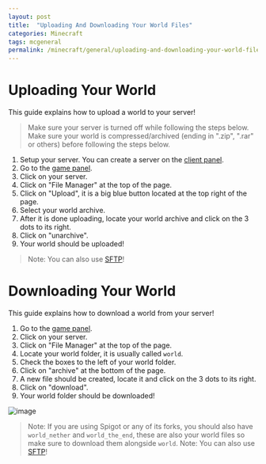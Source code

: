 ```yaml
---
layout: post
title:  "Uploading And Downloading Your World Files"
categories: Minecraft
tags: mcgeneral
permalink: /minecraft/general/uploading-and-downloading-your-world-files/
---
```


# Uploading Your World
This guide explains how to upload a world to your server!

> Make sure your server is turned off while following the steps below.
> Make sure your world is compressed/archived (ending in ".zip", ".rar" or others) before following the steps below.

1. Setup your server. You can create a server on the [client panel](https://client.falixnodes.net).
2. Go to the [game panel](https://panel.falixnodes.net).
3. Click on your server.
4. Click on "File Manager" at the top of the page.
5. Click on "Upload", it is a big blue button located at the top right of the page.
6. Select your world archive.
7. After it is done uploading, locate your world archive and click on the 3 dots to its right.
8. Click on "unarchive".
9. Your world should be uploaded!

> Note: You can also use [SFTP](https://help.falixnodes.net/falix/general/sftp/)!


# Downloading Your World
This guide explains how to download a world from your server!

1. Go to the [game panel](https://panel.falixnodes.net).
2. Click on your server.
3. Click on "File Manager" at the top of the page.
4. Locate your world folder, it is usually called `world`.
5. Check the boxes to the left of your world folder.
6. Click on "archive" at the bottom of the page.
7. A new file should be created, locate it and click on the 3 dots to its right.
8. Click on "download".
9. Your world folder should be downloaded!

![image](..\..\..\assets\images\posts\minecraft\download-and-upload-your-world-files\1.png)

> Note: If you are using Spigot or any of its forks, you should also have `world_nether` and `world_the_end`, these are also your world files so make sure to download them alongside `world`.
> Note: You can also use [SFTP](https://help.falixnodes.net/falix/general/sftp/)!